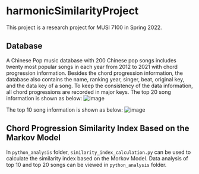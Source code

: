 # harmonicSimilarityProject
This project is a research project for MUSI 7100 in Spring 2022.
## Database
A Chinese Pop music database with 200 Chinese pop songs includes twenty most popular songs in each year from 2012 to 2021 with chord progression information. 
Besides the chord progression information, the database also contains the name, ranking year, singer, beat, original key, and the data key of a song. To keep the consistency of the data information, all chord progressions are recorded in major keys.
The top 20 song information is shown as below:
![image](https://github.com/JiayingLi0803/harmonicSimilarityProject_2022/blob/main/Images/data_information.png)

The top 10 song information is shown as below:
![image](https://github.com/JiayingLi0803/harmonicSimilarityProject_2022/blob/main/Images/top10data.png)
## Chord Progression Similarity Index Based on the Markov Model
In `python_analysis` folder, `similarity_index_calculation.py` can be used to calculate the similarity index based on the Morkov Model. 
Data analysis of top 10 and top 20 songs can be viewed in `python_analysis` folder.
